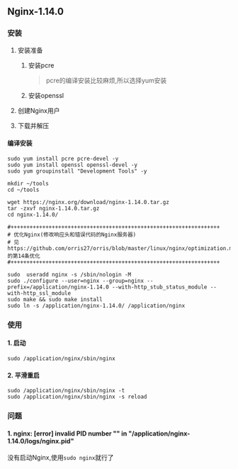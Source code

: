 ## Nginx-1.14.0
### 安装
1. 安装准备
    1. 安装pcre
        > pcre的编译安装比较麻烦,所以选择yum安装
    2. 安装openssl
2. 创建Nginx用户
    
3. 下载并解压


#### 编译安装
```
sudo yum install pcre pcre-devel -y
sudo yum install openssl openssl-devel -y
sudo yum groupinstall "Development Tools" -y

mkdir ~/tools
cd ~/tools

wget https://nginx.org/download/nginx-1.14.0.tar.gz
tar -zxvf nginx-1.14.0.tar.gz 
cd nginx-1.14.0/

#++++++++++++++++++++++++++++++++++++++++++++++++++++++++++++++++++
# 优化Nginx(修改响应头和错误代码的Nginx服务器)
# 见 https://github.com/orris27/orris/blob/master/linux/nginx/optimization.md 的第14条优化
#++++++++++++++++++++++++++++++++++++++++++++++++++++++++++++++++++

sudo  useradd nginx -s /sbin/nologin -M
sudo ./configure --user=nginx --group=nginx --prefix=/application/nginx-1.14.0 --with-http_stub_status_module --with-http_ssl_module
sudo make && sudo make install
sudo ln -s /application/nginx-1.14.0/ /application/nginx
```

### 使用
#### 1. 启动
```
sudo /application/nginx/sbin/nginx
```
#### 2. 平滑重启
```
sudo /application/nginx/sbin/nginx -t
sudo /application/nginx/sbin/nginx -s reload
```
### 问题
#### 1. nginx: [error] invalid PID number "" in "/application/nginx-1.14.0/logs/nginx.pid"
没有启动Nginx,使用`sudo nginx`就行了

